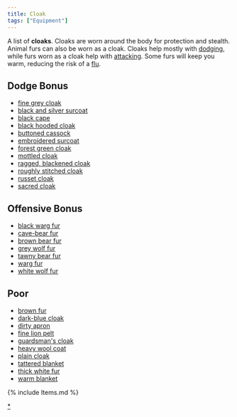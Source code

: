 ```yaml
---
title: Cloak
tags: ["Equipment"]
---
```

A list of **cloaks**. Cloaks are worn around the body for protection and
stealth. Animal furs can also be worn as a cloak. Cloaks help mostly
with [dodging](dodge_bonus "wikilink"), while furs worn as a cloak help
with [attacking](offensive_bonus "wikilink"). Some furs will keep you
warm, reducing the risk of a [flu](disease "wikilink").

## Dodge Bonus

- [fine grey cloak](fine_grey_cloak "wikilink")
- [black and silver surcoat](black_and_silver_surcoat "wikilink")
- [black cape](black_cape "wikilink")
- [black hooded cloak](black_hooded_cloak "wikilink")
- [buttoned cassock](buttoned_cassock "wikilink")
- [embroidered surcoat](embroidered_surcoat "wikilink")
- [forest green cloak](forest_green_cloak "wikilink")
- [mottled cloak](mottled_cloak "wikilink")
- [ragged, blackened cloak](ragged,_blackened_cloak "wikilink")
- [roughly stitched cloak](roughly_stitched_cloak "wikilink")
- [russet cloak](russet_cloak "wikilink")
- [sacred cloak](sacred_cloak "wikilink")

## Offensive Bonus

- [black warg fur](black_warg_fur "wikilink")
- [cave-bear fur](cave-bear_fur "wikilink")
- [brown bear fur](brown_bear_fur "wikilink")
- [grey wolf fur](grey_wolf_fur "wikilink")
- [tawny bear fur](tawny_bear_fur "wikilink")
- [warg fur](warg_fur "wikilink")
- [white wolf fur](white_wolf_fur "wikilink")

## Poor

- [brown fur](brown_fur "wikilink")
- [dark-blue cloak](dark-blue_cloak "wikilink")
- [dirty apron](dirty_apron "wikilink")
- [fine lion pelt](fine_lion_pelt "wikilink")
- [guardsman's cloak](guardsman's_cloak "wikilink")
- [heavy wool coat](heavy_wool_coat "wikilink")
- [plain cloak](plain_cloak "wikilink")
- [tattered blanket](tattered_blanket "wikilink")
- [thick white fur](thick_white_fur "wikilink")
- [warm blanket](warm_blanket "wikilink")

{% include Items.md %}

[\*](Category:Cloaks "wikilink")